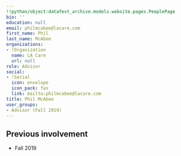 ```yaml
---
!!python/object:datafest_archive.models.website.pages.PeoplePage
bio: ''
education: null
email: philmcabee@lacare.com
first_name: Phil
last_name: McAbee
organizations:
- !Organization
  name: LA Care
  url: null
role: Advisor
social:
- !Social
  icon: envelope
  icon_pack: fas
  link: mailto:philmcabee@lacare.com
title: Phil McAbee
user_groups:
- Advisor (Fall 2019)
---
```


## Previous involvement

* Fall 2019